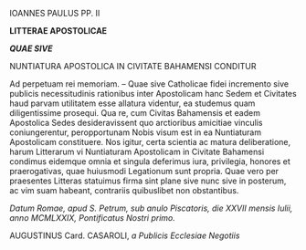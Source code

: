 IOANNES PAULUS PP. II

**LITTERAE APOSTOLICAE**

***QUAE SIVE***

NUNTIATURA APOSTOLICA IN CIVITATE BAHAMENSI CONDITUR

Ad perpetuam rei memoriam. – Quae sive Catholicae fidei incremento sive publicis necessitudinis rationibus inter Apostolicam hanc Sedem et Civitates haud parvam utilitatem esse allatura videntur, ea studemus quam diligentissime prosequi. Qua re, cum Civitas Bahamensis et eadem Apostolica Sedes desideravissent quo arctioribus amicitiae vinculis coniungerentur, peropportunam Nobis visum est in ea Nuntiaturam Apostolicam constituere. Nos igitur, certa scientia ac matura deliberatione, harum Litterarum vi Nuntiaturam Apostolicam in Civitate Bahamensi cοndimus eidemque omnia et singula deferimus iura, privilegia, honores et praerogativas, quae huiusmodi Legatiοnum sunt propria. Quae vero per praesentes Litteras statuimus firma sint plane sive nunc sive in posterum, ac vim suam habeant, contrariis quibuslibet non obstantibus.

*Datum Romae, apud S. Petrum, sub anulo Piscatoris, die XXVII mensis Iulii, anno MCMLXXIX, Pontificatus Nostri primo.*

AUGUSTINUS Card. CASAROLI, *a Publicis Ecclesiae Negotiis*